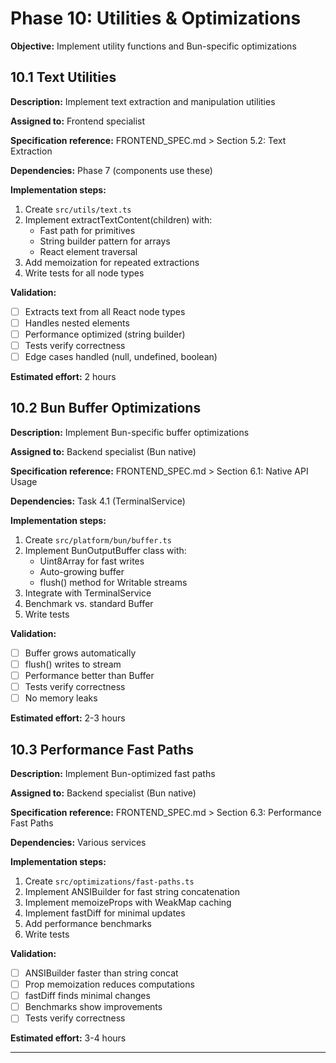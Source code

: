 # Phase 10: Utilities & Optimizations

**Objective:** Implement utility functions and Bun-specific optimizations

## 10.1 Text Utilities

**Description:** Implement text extraction and manipulation utilities

**Assigned to:** Frontend specialist

**Specification reference:** FRONTEND_SPEC.md > Section 5.2: Text Extraction

**Dependencies:** Phase 7 (components use these)

**Implementation steps:**
1. Create `src/utils/text.ts`
2. Implement extractTextContent(children) with:
   - Fast path for primitives
   - String builder pattern for arrays
   - React element traversal
3. Add memoization for repeated extractions
4. Write tests for all node types

**Validation:**
- [ ] Extracts text from all React node types
- [ ] Handles nested elements
- [ ] Performance optimized (string builder)
- [ ] Tests verify correctness
- [ ] Edge cases handled (null, undefined, boolean)

**Estimated effort:** 2 hours

## 10.2 Bun Buffer Optimizations

**Description:** Implement Bun-specific buffer optimizations

**Assigned to:** Backend specialist (Bun native)

**Specification reference:** FRONTEND_SPEC.md > Section 6.1: Native API Usage

**Dependencies:** Task 4.1 (TerminalService)

**Implementation steps:**
1. Create `src/platform/bun/buffer.ts`
2. Implement BunOutputBuffer class with:
   - Uint8Array for fast writes
   - Auto-growing buffer
   - flush() method for Writable streams
3. Integrate with TerminalService
4. Benchmark vs. standard Buffer
5. Write tests

**Validation:**
- [ ] Buffer grows automatically
- [ ] flush() writes to stream
- [ ] Performance better than Buffer
- [ ] Tests verify correctness
- [ ] No memory leaks

**Estimated effort:** 2-3 hours

## 10.3 Performance Fast Paths

**Description:** Implement Bun-optimized fast paths

**Assigned to:** Backend specialist (Bun native)

**Specification reference:** FRONTEND_SPEC.md > Section 6.3: Performance Fast Paths

**Dependencies:** Various services

**Implementation steps:**
1. Create `src/optimizations/fast-paths.ts`
2. Implement ANSIBuilder for fast string concatenation
3. Implement memoizeProps with WeakMap caching
4. Implement fastDiff for minimal updates
5. Add performance benchmarks
6. Write tests

**Validation:**
- [ ] ANSIBuilder faster than string concat
- [ ] Prop memoization reduces computations
- [ ] fastDiff finds minimal changes
- [ ] Benchmarks show improvements
- [ ] Tests verify correctness

**Estimated effort:** 3-4 hours

---
